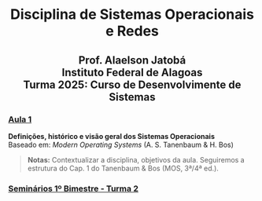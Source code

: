 <H1 style="text-align:center;">Disciplina de Sistemas Operacionais e Redes</H1>
<center><H2>Prof. Alaelson Jatobá</br>Instituto Federal de Alagoas</br>
Turma 2025: Curso de Desenvolvimente de Sistemas</H2></center>


### [Aula 1](Aula1.md)
**Definições, histórico e visão geral dos Sistemas Operacionais**  
Baseado em: *Modern Operating Systems* (A. S. Tanenbaum & H. Bos)  

> **Notas:** Contextualizar a disciplina, objetivos da aula. Seguiremos a estrutura do Cap. 1 do Tanenbaum & Bos (MOS, 3ª/4ª ed.).


### [Seminários 1º Bimestre - Turma 2](Seminarios1B_Turma2)
